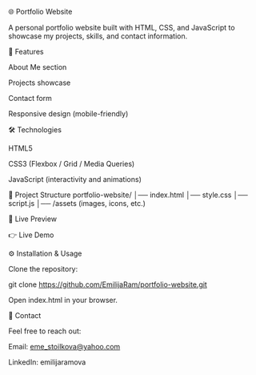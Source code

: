 🌐 Portfolio Website

A personal portfolio website built with HTML, CSS, and JavaScript to showcase my projects, skills, and contact information.

🚀 Features

About Me section

Projects showcase

Contact form

Responsive design (mobile-friendly)

🛠️ Technologies

HTML5

CSS3 (Flexbox / Grid / Media Queries)

JavaScript (interactivity and animations)

📂 Project Structure
portfolio-website/
│── index.html
│── style.css
│── script.js
│── /assets   (images, icons, etc.)

📸 Live Preview

👉 Live Demo

⚙️ Installation & Usage

Clone the repository:

git clone https://github.com/EmilijaRam/portfolio-website.git


Open index.html in your browser.

📧 Contact

Feel free to reach out:

Email: eme_stoilkova@yahoo.com

LinkedIn: emilijaramova
